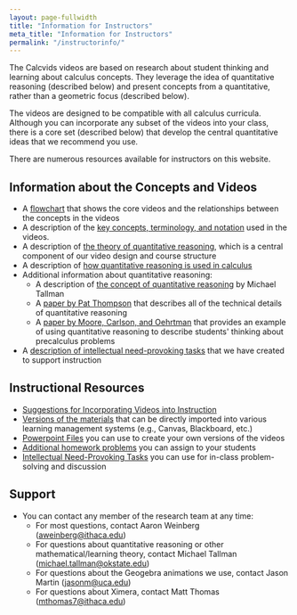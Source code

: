 ```yaml
---
layout: page-fullwidth
title: "Information for Instructors"
meta_title: "Information for Instructors"
permalink: "/instructorinfo/"
---
```


The Calcvids videos are based on research about student thinking and learning about calculus concepts. They leverage the idea of quantitative reasoning (described below) and present concepts from a quantitative, rather than a geometric focus (described below).

The videos are designed to be compatible with all calculus curricula. Although you can incorporate any subset of the videos into your class, there is a core set (described below) that develop the central quantitative ideas that we recommend you use.

There are numerous resources available for instructors on this website.


Information about the Concepts and Videos
---------
- A [flowchart](Calcvids_Flowchart.pdf) that shows the core videos and the relationships between the concepts in the videos
- A description of the [key concepts, terminology, and notation](Definition_and_Terminology_List_for_Instructors.pdf) used in the videos.
- A description of [the theory of quantitative reasoning](https://youtu.be/zvr9EwdQTW8), which is a central component of our video design and course structure
- A description of [how quantitative reasoning is used in calculus](https://youtu.be/iosg_7QqetI)
- Additional information about quantitative reasoning:
  - A description of [the concept of quantitative reasoning](Quantitative_and_Covariational_Reasoning.pdf) by Michael Tallman
  - A [paper by Pat Thompson](http://bit.ly/18OpUu0) that describes all of the technical details of quantitative reasoning
  - A [paper by Moore, Carlson, and Oehrtman](http://sigmaa.maa.org/rume/crume2009/Moore1_LONG.pdf) that provides an example of using quantitative reasoning to describe students' thinking about precalculus problems
- A [description of intellectual need-provoking tasks](https://youtu.be/aJX7mC3H7lU) that we have created to support instruction

Instructional Resources
---------
- [Suggestions for Incorporating Videos into Instruction](Suggestions_for_Incorporating_Videos_into_Instruction.pdf)
- [Versions of the materials](/lms) that can be directly imported into various learning management systems (e.g., Canvas, Blackboard, etc.)
- [Powerpoint Files](/slides) you can use to create your own versions of the videos
- [Additional homework problems](/problems) you can assign to your students
- [Intellectual Need-Provoking Tasks](/intasks) you can use for in-class problem-solving and discussion



Support
-------
- You can contact any member of the research team at any time:
  - For most questions, contact Aaron Weinberg (<aweinberg@ithaca.edu>)
  - For questions about quantitative reasoning or other mathematical/learning theory, contact Michael Tallman (<michael.tallman@okstate.edu>)
  - For questions about the Geogebra animations we use, contact Jason Martin (<jasonm@uca.edu>)
  - For questions about Ximera, contact Matt Thomas (<mthomas7@ithaca.edu>)